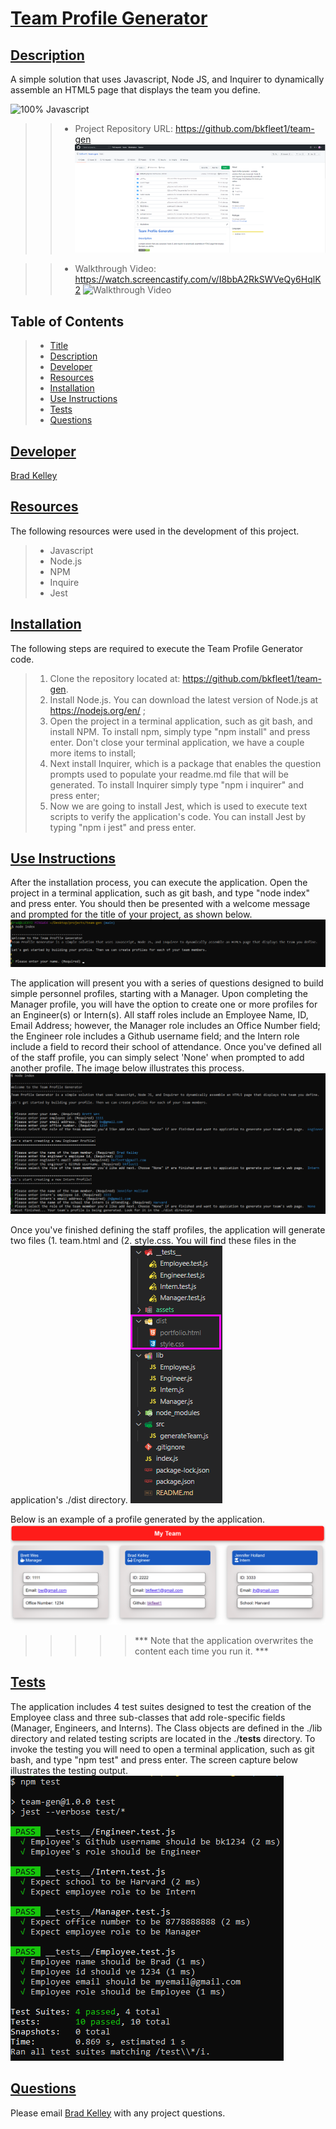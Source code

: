# [Team Profile Generator](#title)

## [Description](#description)
A simple solution that uses Javascript, Node JS, and Inquirer to dynamically assemble an HTML5 page that  displays the team you define.

![100% Javascript](https://img.shields.io/badge/javascript-100%25-green)
>> - Project Repository URL: https://github.com/bkfleet1/team-gen
![Team Profile Generator repository](./assets/images/repository.png)

>> - Walkthrough Video: https://watch.screencastify.com/v/I8bbA2RkSWVeQy6HqlK2
![Walkthrough Video](https://watch.screencastify.com/v/I8bbA2RkSWVeQy6HqlK2)

## Table of Contents
> * [Title](#title)
> * [Description](#description)
> * [Developer](#developer)
> * [Resources](#resources)
> * [Installation](#installation) 
> * [Use Instructions](#usage)
> * [Tests](#tests)
> * [Questions](#questions)

## [Developer](#developer)
[Brad Kelley](mailto:bradkelleytech@gmail.com)

## [Resources](#resources)
The following resources were used in the development of this project.
> * Javascript
> * Node.js
> * NPM
> * Inquire
> * Jest

## [Installation](#installation)
The following steps are required to execute the Team Profile Generator code.

> 1. Clone the repository located at: https://github.com/bkfleet1/team-gen.
> 2. Install Node.js. You can download the latest version of Node.js at https://nodejs.org/en/ ;
> 3. Open the project in a terminal application, such as git bash, and install NPM. To install npm, simply type "npm install" and press enter. Don't close your terminal application, we have a couple more items to install;
> 4. Next install Inquirer, which is a package that enables the question prompts used to populate your readme.md file that will be generated. To install Inquirer simply type "npm i inquirer" and press enter;
> 5. Now we are going to install Jest, which is used to execute text scripts to verify the application's code. You can install Jest by typing "npm i jest" and press enter.

## [Use Instructions](#usage)
After the installation process, you can execute the application. Open the project in a terminal application, such as git bash, and type "node index" and press enter. You should then be presented with a welcome message and prompted for the title of your project, as shown below.
![Team Profile Generator prompt](./assets/images/usage1.png)

The application will present you with a series of questions designed to build simple personnel profiles, starting with a Manager. Upon completing the Manager profile, you will have the option to create one or more profiles for an Engineer(s) or Intern(s). All staff roles include an Employee Name, ID, Email Address; however, the Manager role includes an Office Number field; the Engineer role includes a Github username field; and the Intern role include a field to record their school of attendance. Once you've defined all of the staff profile, you can simply select 'None' when prompted to add another profile. The image below illustrates this process.
![Build user profiles with a series of prompts](./assets/images/usage2.png) 

Once you've finished defining the staff profiles, the application will generate two files (1. team.html and (2. style.css. You will find these files in the application's ./dist directory.
![Generated HTML and CSS files](./assets/images/usage3.png) 

Below is an example of a profile generated by the application.
![Team Profile Generator output](./assets/images/usage4.png) 


>>>>> *** Note that the application overwrites the content each time you run it. ***

## [Tests](#tests)
The application includes 4 test suites designed to test the creation of the Employee class and three sub-classes that add role-specific fields (Manager, Engineers, and Interns). The Class objects are defined in the ./lib directory and related testing scripts are located in the ./__tests__ directory. To invoke the testing you will need to open a terminal application, such as git bash, and type "npm test" and press enter. The screen capture below illustrates the testing output.
![Jest testing output](./assets/images/test1.png)    

## [Questions](#questions)
Please email [Brad Kelley](mailto:bradkelleytech@gmail.com) with any project questions.